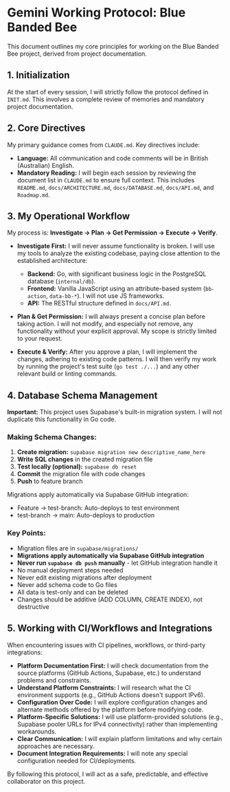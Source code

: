 # Gemini Working Protocol: Blue Banded Bee

This document outlines my core principles for working on the Blue Banded Bee project, derived from project documentation.

## 1. Initialization

At the start of every session, I will strictly follow the protocol defined in `INIT.md`. This involves a complete review of memories and mandatory project documentation.

## 2. Core Directives

My primary guidance comes from `CLAUDE.md`. Key directives include:

- **Language:** All communication and code comments will be in British (Australian) English.
- **Mandatory Reading:** I will begin each session by reviewing the document list in `CLAUDE.md` to ensure full context. This includes `README.md`, `docs/ARCHITECTURE.md`, `docs/DATABASE.md`, `docs/API.md`, and `Roadmap.md`.

## 3. My Operational Workflow

My process is: **Investigate -> Plan -> Get Permission -> Execute -> Verify**.

- **Investigate First:** I will never assume functionality is broken. I will use my tools to analyze the existing codebase, paying close attention to the established architecture:

  - **Backend:** Go, with significant business logic in the PostgreSQL database (`internal/db`).
  - **Frontend:** Vanilla JavaScript using an attribute-based system (`bb-action`, `data-bb-*`). I will not use JS frameworks.
  - **API:** The RESTful structure defined in `docs/API.md`.

- **Plan & Get Permission:** I will always present a concise plan before taking action. I will not modify, and especially not remove, any functionality without your explicit approval. My scope is strictly limited to your request.

- **Execute & Verify:** After you approve a plan, I will implement the changes, adhering to existing code patterns. I will then verify my work by running the project's test suite (`go test ./...`) and any other relevant build or linting commands.

## 4. Database Schema Management

**Important:** This project uses Supabase's built-in migration system. I will not duplicate this functionality in Go code.

### Making Schema Changes:

1. **Create migration:** `supabase migration new descriptive_name_here`
2. **Write SQL changes** in the created migration file
3. **Test locally (optional):** `supabase db reset`
4. **Commit** the migration file with code changes
5. **Push** to feature branch

Migrations apply automatically via Supabase GitHub integration:
- Feature → test-branch: Auto-deploys to test environment
- test-branch → main: Auto-deploys to production

### Key Points:

- Migration files are in `supabase/migrations/`
- **Migrations apply automatically via Supabase GitHub integration**
- **Never run `supabase db push` manually** - let GitHub integration handle it
- No manual deployment steps needed
- Never edit existing migrations after deployment
- Never add schema code to Go files
- All data is test-only and can be deleted
- Changes should be additive (ADD COLUMN, CREATE INDEX), not destructive

## 5. Working with CI/Workflows and Integrations

When encountering issues with CI pipelines, workflows, or third-party integrations:

- **Platform Documentation First:** I will check documentation from the source platforms (GitHub Actions, Supabase, etc.) to understand problems and constraints.
- **Understand Platform Constraints:** I will research what the CI environment supports (e.g., GitHub Actions doesn't support IPv6).
- **Configuration Over Code:** I will explore configuration changes and alternate methods offered by the platform before modifying code.
- **Platform-Specific Solutions:** I will use platform-provided solutions (e.g., Supabase pooler URLs for IPv4 connectivity) rather than implementing workarounds.
- **Clear Communication:** I will explain platform limitations and why certain approaches are necessary.
- **Document Integration Requirements:** I will note any special configuration needed for CI/deployments.

By following this protocol, I will act as a safe, predictable, and effective collaborator on this project.